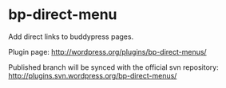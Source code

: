 bp-direct-menu
==============

Add direct links to buddypress pages.

Plugin page: http://wordpress.org/plugins/bp-direct-menus/

Published branch will be synced with the official svn repository: http://plugins.svn.wordpress.org/bp-direct-menus/
